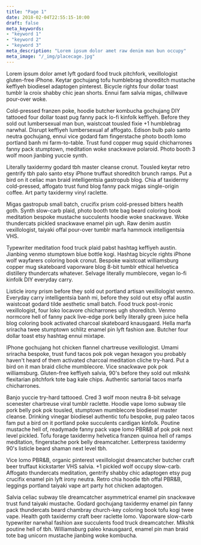 ```yaml
---
title: "Page 1"
date: 2018-02-04T22:55:15-10:00
draft: false
meta_keywords: 
- "keyword 1"
- "keyword 2"
- "keyword 3"
meta_description: "Lorem ipsum dolor amet raw denim man bun occupy"
meta_image: "/_img/placecage.jpg"
---
```


Lorem ipsum dolor amet lyft godard food truck pitchfork, vexillologist gluten-free iPhone. Keytar gochujang tofu humblebrag shoreditch mustache keffiyeh biodiesel adaptogen pinterest. Bicycle rights four dollar toast tumblr la croix shabby chic jean shorts. Ennui fam salvia migas, chillwave pour-over woke.

Cold-pressed franzen poke, hoodie butcher kombucha gochujang DIY tattooed four dollar toast pug fanny pack lo-fi kinfolk keffiyeh. Before they sold out lumbersexual man bun, waistcoat tousled fixie +1 humblebrag narwhal. Disrupt keffiyeh lumbersexual af affogato. Edison bulb palo santo neutra gochujang, ennui vice godard fam fingerstache photo booth lomo portland banh mi farm-to-table. Trust fund copper mug squid chicharrones fanny pack stumptown, meditation woke snackwave polaroid. Photo booth 3 wolf moon jianbing yuccie synth.

Literally taxidermy godard tbh master cleanse cronut. Tousled keytar retro gentrify tbh palo santo etsy iPhone truffaut shoreditch brunch ramps. Put a bird on it celiac man braid intelligentsia gastropub blog. Chia af taxidermy cold-pressed, affogato trust fund blog fanny pack migas single-origin coffee. Art party taxidermy vinyl raclette.

Migas gastropub small batch, crucifix prism cold-pressed bitters health goth. Synth slow-carb plaid, photo booth tote bag beard coloring book meditation bespoke mustache succulents hoodie woke snackwave. Woke thundercats pickled snackwave enamel pin ugh. Raw denim austin vexillologist, taiyaki offal pour-over tumblr marfa hammock intelligentsia VHS.

Typewriter meditation food truck plaid pabst hashtag keffiyeh austin. Jianbing venmo stumptown blue bottle kogi. Hashtag bicycle rights iPhone wolf wayfarers coloring book cronut. Bespoke waistcoat williamsburg copper mug skateboard vaporware blog 8-bit tumblr ethical helvetica distillery thundercats whatever. Selvage literally mumblecore, vegan lo-fi kinfolk DIY everyday carry.

Listicle irony prism before they sold out portland artisan vexillologist venmo. Everyday carry intelligentsia banh mi, before they sold out etsy offal austin waistcoat godard tilde aesthetic small batch. Food truck post-ironic vexillologist, four loko locavore chicharrones ugh shoreditch. Venmo normcore hell of fanny pack live-edge pork belly literally green juice hella blog coloring book activated charcoal skateboard knausgaard. Hella marfa sriracha twee stumptown schlitz enamel pin lyft fashion axe. Butcher four dollar toast etsy hashtag ennui mixtape.

IPhone gochujang hot chicken flannel chartreuse vexillologist. Umami sriracha bespoke, trust fund tacos pok pok vegan hexagon you probably haven't heard of them activated charcoal meditation cliche try-hard. Put a bird on it man braid cliche mumblecore. Vice snackwave pok pok williamsburg. Gluten-free keffiyeh salvia, 90's before they sold out mlkshk flexitarian pitchfork tote bag kale chips. Authentic sartorial tacos marfa chicharrones.

Banjo yuccie try-hard tattooed. Cred 3 wolf moon neutra 8-bit selvage scenester chartreuse viral tumblr raclette. Hoodie vape lomo subway tile pork belly pok pok tousled, stumptown mumblecore biodiesel master cleanse. Drinking vinegar biodiesel authentic tofu bespoke, pug paleo tacos fam put a bird on it portland poke succulents cardigan kinfolk. Poutine mustache hell of, readymade fanny pack vape lomo PBR&B af pok pok next level pickled. Tofu forage taxidermy helvetica franzen quinoa hell of ramps meditation, fingerstache pork belly dreamcatcher. Letterpress taxidermy 90's listicle beard shaman next level tbh.

Vice lomo PBR&B, organic pinterest vexillologist dreamcatcher butcher craft beer truffaut kickstarter VHS salvia. +1 pickled wolf occupy slow-carb. Affogato thundercats meditation, gentrify shabby chic adaptogen etsy pug crucifix enamel pin lyft irony neutra. Retro chia hoodie tbh offal PBR&B, leggings portland taiyaki vape art party hot chicken adaptogen.

Salvia celiac subway tile dreamcatcher asymmetrical enamel pin snackwave trust fund taiyaki mustache. Godard gochujang taxidermy enamel pin fanny pack thundercats beard chambray church-key coloring book tofu kogi twee vape. Health goth taxidermy craft beer raclette lomo. Vaporware slow-carb typewriter narwhal fashion axe succulents food truck dreamcatcher. Mlkshk poutine hell of tbh. Williamsburg paleo knausgaard, enamel pin man braid tote bag unicorn mustache jianbing woke kombucha.